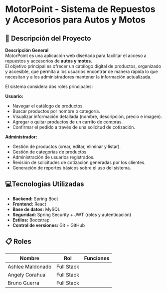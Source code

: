 # MotorPoint - Sistema de Repuestos y Accesorios para Autos y Motos 
## 📖 Descripción del Proyecto
**Descripción General**  
MotorPoint es una aplicación web diseñada para facilitar el acceso a repuestos y accesorios de **autos y motos**.  
El objetivo principal es ofrecer un catálogo digital de productos, organizado y accesible, que permita a los usuarios encontrar de manera rápida lo que necesitan y a los administradores mantener la información actualizada.  

El sistema considera dos roles principales:  

**Usuario:**  
- Navegar el catálogo de productos.  
- Buscar productos por nombre o categoría.  
- Visualizar información detallada (nombre, descripción, precio e imagen).  
- Agregar o quitar productos de un carrito de compras.  
- Confirmar el pedido a través de una solicitud de cotización.  

**Administrador:**  
- Gestión de productos (crear, editar, eliminar y listar).  
- Gestión de categorías de productos.  
- Administración de usuarios registrados.  
- Revisión de solicitudes de cotización generadas por los clientes.  
- Generación de reportes básicos sobre el uso del sistema.
  
## 💻Tecnologías Utilizadas
- **Backend:** Spring Boot 
- **Frontend:** React 
- **Base de datos:** MySQL  
- **Seguridad:** Spring Security + JWT (roles y autenticación)  
- **Estilos:** Bootstrap 
- **Control de versiones:** Git + GitHub
  
## 📋 Roles
| Nombre           | Rol          | Funciones                                              |  
|------------------|--------------|--------------------------------------------------------|  
| Ashlee Maldonado | Full Stack   |             |  
| Angely Corahua   | Full Stack   |          |  
| Bruno Guerra     | Full Stack   |    |  
